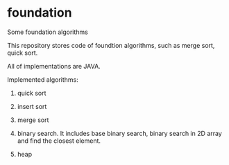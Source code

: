 # foundation
Some foundation algorithms

This repository stores code of foundtion algorithms, such as merge sort, quick sort.

All of implementations are JAVA.

Implemented algorithms:
1. quick sort

2. insert sort

3. merge sort

4. binary search. It includes base binary search, binary search in 2D array and find the closest element.

5. heap
